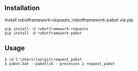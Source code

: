 
## Installation
Install robotframework-requests ,robotframework-pabot via pip

```
pip install -U robotframework-requests
pip install -U robotframework-pabot
```

## Usage
```
$ cd C:\Users\leo\git\request_pabot
$ pabot.bat --pabotlib --processes 2 request_pabot
```




